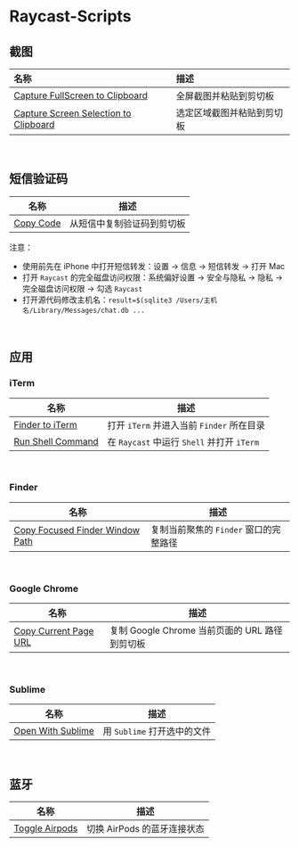 # Raycast-Scripts

## 截图

| 名称                                                         | 描述                       |
| :----------------------------------------------------------- | :------------------------- |
| [Capture FullScreen to Clipboard](https://github.com/Ssssv11/Raycast-Scripts/blob/main/capture-fullscreen-to-clipboard.sh) | 全屏截图并粘贴到剪切板     |
| [Capture Screen Selection to Clipboard](https://github.com/Ssssv11/Raycast-Scripts/blob/main/capture-screen-selection-to-clipboard.sh) | 选定区域截图并粘贴到剪切板 |

</br>

## 短信验证码

| 名称                                                         | 描述                       |
| ------------------------------------------------------------ | -------------------------- |
| [Copy Code](https://github.com/Ssssv11/Raycast-Scripts/blob/main/copy-code.sh) | 从短信中复制验证码到剪切板 |

注意：

- 使用前先在 iPhone 中打开短信转发：设置 -> 信息 -> 短信转发 -> 打开 Mac
- 打开 `Raycast` 的完全磁盘访问权限：系统偏好设置 -> 安全与隐私 -> 隐私 -> 完全磁盘访问权限 -> 勾选 `Raycast`
- 打开源代码修改主机名：`result=$(sqlite3 /Users/主机名/Library/Messages/chat.db ...`

</br>

## 应用

### iTerm

| 名称                                                         | 描述                                       |
| ------------------------------------------------------------ | ------------------------------------------ |
| [Finder to iTerm](https://github.com/Ssssv11/Raycast-Scripts/blob/main/finder-to-iterm.applescript) | 打开 `iTerm` 并进入当前 `Finder` 所在目录  |
| [Run Shell Command](https://github.com/Ssssv11/Raycast-Scripts/blob/main/run-shell-command.applescript) | 在 `Raycast` 中运行 `Shell` 并打开 `iTerm` |

</br>

### Finder

| 名称                                                         | 描述                                   |
| ------------------------------------------------------------ | -------------------------------------- |
| [Copy Focused Finder Window Path](https://github.com/Ssssv11/Raycast-Scripts/blob/main/copy-focused-finder-window-path.sh) | 复制当前聚焦的 `Finder` 窗口的完整路径 |

</br>

### Google Chrome

| 名称                                                         | 描述                                           |
| ------------------------------------------------------------ | ---------------------------------------------- |
| [Copy Current Page URL](https://github.com/Ssssv11/Raycast-Scripts/blob/main/copy-current-page-url.sh) | 复制 Google Chrome 当前页面的 URL 路径到剪切板 |

</br>

### Sublime

| 名称                                                         | 描述                        |
| ------------------------------------------------------------ | --------------------------- |
| [Open With Sublime](https://github.com/Ssssv11/Raycast-Scripts/blob/main/open-with-sublime.applescript) | 用 `Sublime` 打开选中的文件 |

</br>

## 蓝牙

| 名称                                                         | 描述                        |
| ------------------------------------------------------------ | --------------------------- |
| [Toggle Airpods](https://github.com/Ssssv11/Raycast-Scripts/blob/main/toggle-airpods.swift) | 切换 AirPods 的蓝牙连接状态 |

</br>
